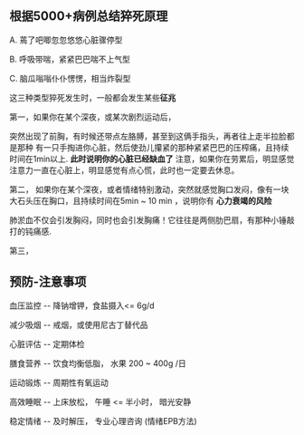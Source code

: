 
## 根据5000+病例总结猝死原理

A.  蔫了吧唧忽忽悠悠心脏骤停型

B.  呼吸带喘，紧紧巴巴喘不上气型

C.  脑瓜嗡嗡仆仆愣愣，相当炸裂型

这三种类型猝死发生时，一般都会发生某些**征兆**


第一，如果你在某个深夜，或某次剧烈运动后，

突然出现了前胸，有时候还带点左胳膊，甚至到这俩手指头，再者往上走半拉脸都是那种
有一只手掏进你心脏，然后使劲儿攥紧的那种紧紧巴巴的压榨痛，且持续时间在1min以上.
**此时说明你的心脏已经缺血了**
注意，如果你在劳累后，明显感觉注意力一直在心脏上，明显感觉有点心慌，此时也一定要去休息。

第二， 如果你在某个深夜，或者情绪特别激动，突然就感觉胸口发闷，像有一块大石头压在胸口，且持续时间在5min ~ 10 min ，说明你有 **心力衰竭的风险**

肺淤血不仅会引发胸闷，同时也会引发胸痛！它往往是两侧肋巴扇，有那种小锤敲打的钝痛感.

第三， 





## 预防-注意事项

血压监控 --    降钠增钾，食盐摄入<= 6g/d 

减少吸烟 --     戒烟，或使用尼古丁替代品

心脏评估 --   定期体检 

膳食营养 --     饮食均衡低脂， 水果 200 ~ 400g /日

运动锻炼 --     周期性有氧运动

高效睡眠  --    上床放松， 午睡 <=  半小时， 暗光安静

稳定情绪  --    及时解压， 专业心理咨询 (情绪EPB方法)
